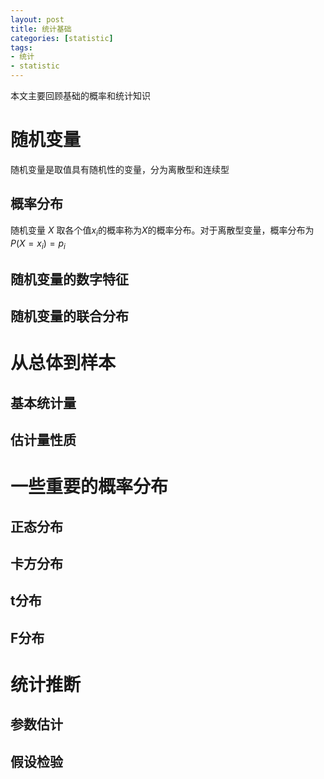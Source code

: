 ```yaml
---
layout: post
title: 统计基础
categories: [statistic]
tags:
- 统计
- statistic
---
```


本文主要回顾基础的概率和统计知识

#  随机变量

随机变量是取值具有随机性的变量，分为离散型和连续型

## 概率分布

随机变量 $X$ 取各个值$x_{i}$的概率称为$X$的概率分布。对于离散型变量，概率分布为$P(X=x_{i})=p_{i}$

## 随机变量的数字特征

## 随机变量的联合分布

# 从总体到样本

## 基本统计量

## 估计量性质

# 一些重要的概率分布

## 正态分布

## 卡方分布

## t分布

## F分布

# 统计推断

## 参数估计

## 假设检验
